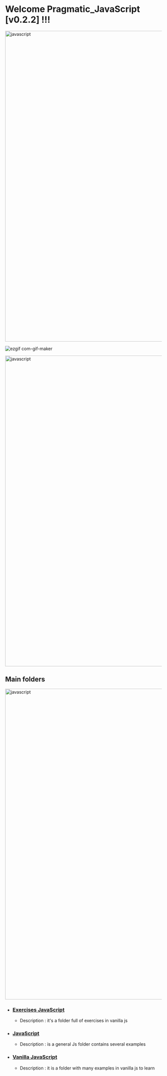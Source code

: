 # Welcome Pragmatic_JavaScript [v0.2.2] !!! 
<img align="center" src="https://user-images.githubusercontent.com/73097560/115834477-dbab4500-a447-11eb-908a-139a6edaec5c.gif" alt="javascript" width="1000"/>

![ezgif com-gif-maker](https://miro.medium.com/max/3200/1*OF0xEMkWBv-69zvmNs6RDQ.gif)

<img align="center" src="https://user-images.githubusercontent.com/73097560/115834477-dbab4500-a447-11eb-908a-139a6edaec5c.gif" alt="javascript" width="1000"/>

## Main folders
<img align="center" src="https://user-images.githubusercontent.com/73097560/115834477-dbab4500-a447-11eb-908a-139a6edaec5c.gif" alt="javascript" width="1000"/>

+ ### [Exercises JavaScript](https://github.com/Zelechos/Pragmatic_JavaScript/tree/master/Exercises%20JavaScript)
    - Description : it's a folder full of exercises in vanilla js

+ ### [JavaScript](https://github.com/Zelechos/Pragmatic_JavaScript/tree/master/JavaScript)
    - Description : is a general Js folder contains several examples
+ ### [Vanilla JavaScript](https://github.com/Zelechos/Pragmatic_JavaScript/tree/master/Vanilla%20JavaScript)
    - Description : it is a folder with many examples in vanilla js to learn 
